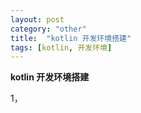 ```yaml
---
layout: post
category: "other"
title:  "kotlin 开发环境搭建"
tags: [kotlin, 开发环境]
---
```

**kotlin 开发环境搭建**

1，


	

